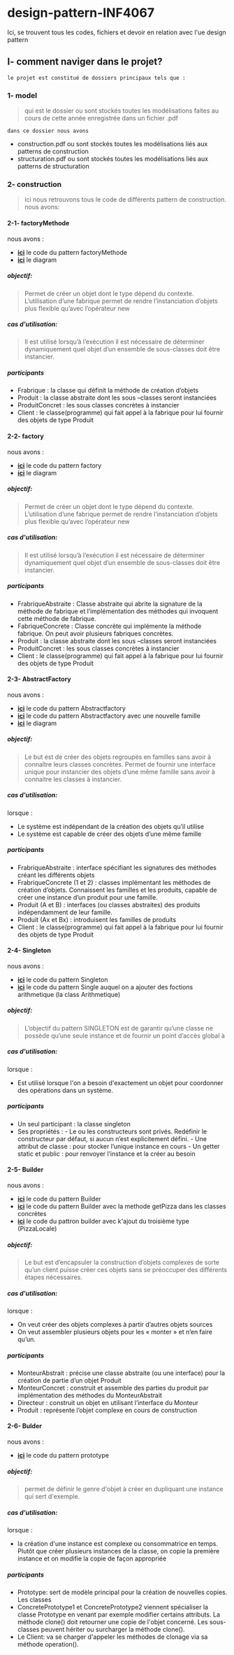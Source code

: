 # design-pattern-INF4067

Ici, se trouvent tous les codes, fichiers et devoir en relation avec l'ue design pattern

## I- comment naviger dans le projet?

    le projet est constitué de dossiers principaux tels que :

### 1- model

> qui est le dossier ou sont stockés toutes les modélisations faites au cours de cette année enregistrée dans un fichier .pdf

    dans ce dossier nous avons

- construction.pdf ou sont stockés toutes les modélisations liés aux patterns de construction
- structuration.pdf ou sont stockés toutes les modélisations liés aux patterns de structuration

### 2- construction

> ici nous retrouvons tous le code de différents pattern de construction. nous avons:

#### 2-1- factoryMethode

nous avons :

- [**ici**](https://github.com/dekelshoot/design-pattern-INF4067/tree/main/construction/FactoryMethodes) le code du pattern factoryMethode
- [**ici**](https://github.com/dekelshoot/design-pattern-INF4067/tree/main/diagrammes) le diagram

##### objectif:

> Permet de créer un objet dont le type dépend du contexte. L’utilisation d’une fabrique permet de rendre l’instanciation d’objets
> plus flexible qu’avec l’opérateur new

##### cas d'utilisation:

> Il est utilisé lorsqu’à l’exécution il est nécessaire de déterminer dynamiquement quel objet d’un ensemble de sous-classes doit être instancier.

##### participants

- Frabrique : la classe qui définit la méthode de création d’objets
- Produit : la classe abstraite dont les sous –classes seront instanciées
- ProduitConcret : les sous classes concrètes à instancier
- Client : le classe(programme) qui fait appel à la fabrique pour lui fournir des objets de type Produit

#### 2-2- factory

nous avons :

- [**ici**](https://github.com/dekelshoot/design-pattern-INF4067/tree/main/construction/FactoryMethodes) le code du pattern factory
- [**ici**](https://github.com/dekelshoot/design-pattern-INF4067/tree/main/diagrammes) le diagram

##### objectif:

> Permet de créer un objet dont le type dépend du contexte. L’utilisation d’une fabrique permet de rendre l’instanciation d’objets
> plus flexible qu’avec l’opérateur new

##### cas d'utilisation:

> Il est utilisé lorsqu’à l’exécution il est nécessaire de déterminer dynamiquement quel objet d’un ensemble de sous-classes doit être instancier.

##### participants

- FrabriqueAbstraite : Classe abstraite qui abrite la signature de la méthode de fabrique et l’implémentation des méthodes qui invoquent cette méthode de
  fabrique.
- FabriqueConcrete : Classe concrète qui implémente la méthode fabrique. On
  peut avoir plusieurs fabriques concrètes.
- Produit : la classe abstraite dont les sous –classes seront instanciées
- ProduitConcret : les sous classes concrètes à instancier
- Client : le classe(programme) qui fait appel à la fabrique pour lui fournir des
  objets de type Produit

#### 2-3- AbstractFactory

nous avons :

- [**ici**](https://github.com/dekelshoot/design-pattern-INF4067/tree/main/construction/AbstractFactory) le code du pattern Abstractfactory
- [**ici**](https://github.com/dekelshoot/design-pattern-INF4067/tree/main/construction/AbstractFactoryNouvelleFamille) le code du pattern Abstractfactory avec une nouvelle famille
- [**ici**](https://github.com/dekelshoot/design-pattern-INF4067/tree/main/diagrammes) le diagram

##### objectif:

> Le but est de créer des objets regroupés en familles sans avoir à
> connaître leurs classes concrètes.
> Permet de fournir une interface unique pour instancier des objets
> d’une même famille sans avoir à connaitre les classes à instancier.

##### cas d'utilisation:

lorsque :

- Le système est indépendant de la création des objets qu’il utilise
- Le système est capable de créer des objets d’une même famille

##### participants

- FrabriqueAbstraite : interface spécifiant les signatures des méthodes
  créant les différents objets
- FrabriqueConcrete (1 et 2) : classes implémentant les méthodes de
  création d’objets. Connaissent les familles et les produits, capable de
  créer une instance d’un produit pour une famille.
- Produit (A et B) : interfaces (ou classes abstraites) des produits
  indépendamment de leur famille.
- Produit (Ax et Bx) : introduisent les familles de produits
- Client : le classe(programme) qui fait appel à la fabrique pour lui
  fournir des objets de type Produit

#### 2-4- Singleton

nous avons :

- [**ici**](https://github.com/dekelshoot/design-pattern-INF4067/tree/main/construction/Singleton) le code du pattern Singleton
- [**ici**](https://github.com/dekelshoot/design-pattern-INF4067/tree/main/construction/arithmetique) le code du pattern Single auquel on a ajouter des foctions arithmetique (la class Arithmetique)

##### objectif:

> L’objectif du pattern SINGLETON est de garantir qu’une classe ne possède qu’une seule instance et de fournir un point d’accès global à

##### cas d'utilisation:

lorsque :

- Est utilisé lorsque l'on a besoin d'exactement un objet pour coordonner des opérations dans un système.

##### participants

- Un seul participant : la classe singleton
- Ses propriétés : - Le ou les constructeurs sont privés. Redéfinir le constructeur par
  défaut, si aucun n’est explicitement défini. - Une attribut de classe : pour stocker l’unique instance en cours - Un getter static et public : pour renvoyer l’instance et la créer au
  besoin

#### 2-5- Builder

nous avons :

- **[ici](https://github.com/dekelshoot/design-pattern-INF4067/tree/main/construction/Builder)** le code du pattern Builder
- **[ici](https://github.com/dekelshoot/design-pattern-INF4067/tree/main/construction/Builder_getPizza_dans_class_concrete)** le code du pattern Builder avec la methode getPizza dans les classes concrètes
- **[ici](https://github.com/dekelshoot/design-pattern-INF4067/tree/main/construction/Builder_ajout_troisieme_type)** le code du pattron builder avec k'ajout du troisième type (PizzaLocale)

##### objectif:

> Le but est d’encapsuler la construction d’objets complexes de
> sorte qu’un client puisse créer ces objets sans se préoccuper des
> différents étapes nécessaires.

##### cas d'utilisation:

lorsque :

- On veut créer des objets complexes à partir d’autres objets sources
- On veut assembler plusieurs objets pour les « monter » et
  n’en faire qu’un.

##### participants

- MonteurAbstrait : précise une classe abstraite (ou une interface)
  pour la création de partie d’un objet Produit
- MonteurConcret : construit et assemble des parties du produit
  par implémentation des méthodes du MonteurAbstrait
- Directeur : construit un objet en utilisant l’interface du Monteur
- Produit : représente l’objet complexe en cours de construction

#### 2-6- Bulder

nous avons :

- **[ici](https://github.com/dekelshoot/design-pattern-INF4067/tree/main/construction/prototype)** le code du pattern prototype

##### objectif:

> permet de définir le genre d'objet à créer en dupliquant une instance qui sert d'exemple.

##### cas d'utilisation:

lorsque :

- la création d'une
  instance est complexe ou consommatrice en temps. Plutôt que créer plusieurs instances de la classe, on copie
  la première instance et on modifie la copie de façon appropriée

##### participants

- Prototype: sert de modèle principal pour la création de nouvelles copies. Les classes
- ConcretePrototype1 et ConcretePrototype2 viennent spécialiser la classe Prototype en venant par exemple
  modifier certains attributs. La méthode clone() doit retourner une copie de l'objet concerné. Les sous-classes
  peuvent hériter ou surcharger la méthode clone().
- Le Client: va se charger d'appeler les méthodes de
  clonage via sa méthode operation().
